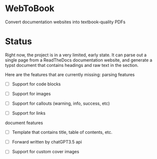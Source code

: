 # WebToBook
Convert documentation websites into textbook-quality PDFs

# Status
Right now, the project is in a very limited, early state. It can parse out a single page from a ReadTheDocs documentation website, and generate a typst document that contains headings and raw text in the section.

Here are the features that are currently missing:
parsing features

-[ ] Support for code blocks

-[ ] Support for images

-[ ] Support for callouts (warning, info, success, etc)

-[ ] Support for links

document features

-[ ] Template that contains title, table of contents, etc.

-[ ] Forward written by chatGPT3.5 api

-[ ] Support for custom cover images
